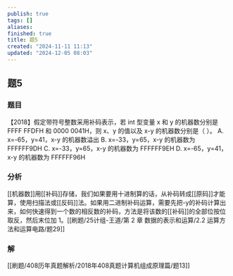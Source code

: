 ```yaml
---
publish: true
tags: []
aliases: 
finished: true
title: 题5
created: "2024-11-11 11:13"
updated: "2024-12-05 08:03"
---
```

## 题5
### 题目
【2018】假定带符号整数采用补码表示，若 int 型变量 x 和 y 的机器数分别是 FFFF FFDFH 和 0000 0041H，则 x、y 的值以及 x-y 的机器数分别是（ ）。
A. x=-65，y=41，x-y 的机器数溢出
B. x=-33，y=65，x-y 的机器数为 FFFFFF9DH
C. x=-33，y=65，x-y 的机器数为 FFFFFF9EH
D. x=-65，y=41，x-y 的机器数为 FFFFFF96H
### 分析
[[机器数]]用[[补码]]存储，我们如果要用十进制算的话，从补码转成[[原码]]才能算，使用扫描法或[[反码]]法。如果用二进制补码运算，需要先把-y的补码计算出来，如何快速得到一个数的相反数的补码，方法是将该数的[[补码]]的全部位按位取反，然后末位加 1。[[刷题/25计组-王道/第 2 章 数据的表示和运算/2.2 运算方法和运算电路/题29]]
### 解
[[刷题/408历年真题解析/2018年408真题计算机组成原理篇/题13]]

